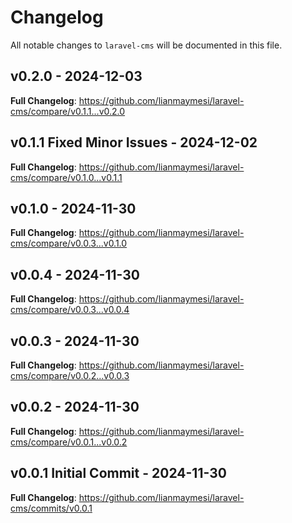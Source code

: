 # Changelog

All notable changes to `laravel-cms` will be documented in this file.

## v0.2.0 - 2024-12-03

**Full Changelog**: https://github.com/lianmaymesi/laravel-cms/compare/v0.1.1...v0.2.0

## v0.1.1 Fixed Minor Issues - 2024-12-02

**Full Changelog**: https://github.com/lianmaymesi/laravel-cms/compare/v0.1.0...v0.1.1

## v0.1.0 - 2024-11-30

**Full Changelog**: https://github.com/lianmaymesi/laravel-cms/compare/v0.0.3...v0.1.0

## v0.0.4 - 2024-11-30

**Full Changelog**: https://github.com/lianmaymesi/laravel-cms/compare/v0.0.3...v0.0.4

## v0.0.3 - 2024-11-30

**Full Changelog**: https://github.com/lianmaymesi/laravel-cms/compare/v0.0.2...v0.0.3

## v0.0.2 - 2024-11-30

**Full Changelog**: https://github.com/lianmaymesi/laravel-cms/compare/v0.0.1...v0.0.2

## v0.0.1 Initial Commit - 2024-11-30

**Full Changelog**: https://github.com/lianmaymesi/laravel-cms/commits/v0.0.1
